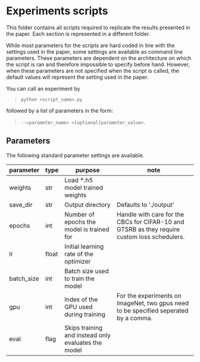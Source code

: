 # Experiments scripts
This folder contains all scripts required to replicate the results presented 
in the paper. Each section is represented in a different folder. 

While most parameters for the scripts are hard coded in line with the settings 
used in the paper, some settings are available as command line parameters. 
These parameters are dependent on the architecture on which the script is ran 
and therefore impossible to specify before hand. However, when these 
parameters are not specified when the script is called, the default values 
will represent the setting used in the paper.

You can call an experiment by

> `python <script_name>.py`

followed by a list of parameters in the form:

> `--<parameter_name> <[optional]parameter_value>`.

## Parameters
The following standard parameter settings are available.

|parameter|type|purpose|note|
|---|---|---|---|
|weights|str|Load *.h5 model trained weights||
|save_dir|str|Output directory|Defaults to './output'|
|epochs|int|Number of epochs the model is trained for|Handle with care for the CBCs for CIFAR-10 and GTSRB as they require custom loss schedulers.|
|lr|float|Initial learning rate of the optimizer||
|batch_size|int|Batch size used to train the model||
|gpu|int|Index of the GPU used during training|For the experiments on ImageNet, two gpus need to be specified seperated by a comma.|
|eval|flag|Skips training and instead only evaluates the model||
